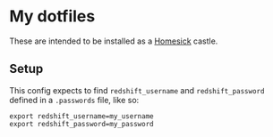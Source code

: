 My dotfiles
===========

These are intended to be installed as a [Homesick](https://github.com/technicalpickles/homesick) castle.


Setup
-----
This config expects to find `redshift_username` and `redshift_password` defined in a `.passwords` file, like so:

    export redshift_username=my_username
    export redshift_password=my_password
